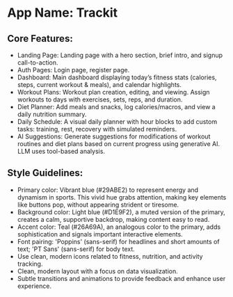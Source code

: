 # **App Name**: Trackit

## Core Features:

- Landing Page: Landing page with a hero section, brief intro, and signup call-to-action.
- Auth Pages: Login page, register page.
- Dashboard: Main dashboard displaying today’s fitness stats (calories, steps, current workout & meals), and calendar highlights.
- Workout Plans: Workout plan creation, editing, and viewing. Assign workouts to days with exercises, sets, reps, and duration.
- Diet Planner: Add meals and snacks, log calories/macros, and view a daily nutrition summary.
- Daily Schedule: A visual daily planner with hour blocks to add custom tasks: training, rest, recovery with simulated reminders.
- AI Suggestions: Generate suggestions for modifications of workout routines and diet plans based on current progress using generative AI. LLM uses tool-based analysis.

## Style Guidelines:

- Primary color: Vibrant blue (#29ABE2) to represent energy and dynamism in sports. This vivid hue grabs attention, making key elements like buttons pop, without appearing strident or tiresome.
- Background color: Light blue (#D1E9F2), a muted version of the primary, creates a calm, supportive backdrop, making content easy to read.
- Accent color: Teal (#26A69A), an analogous color to the primary, adds sophistication and signals important interactive elements.
- Font pairing: 'Poppins' (sans-serif) for headlines and short amounts of text; 'PT Sans' (sans-serif) for body text.
- Use clean, modern icons related to fitness, nutrition, and activity tracking.
- Clean, modern layout with a focus on data visualization.
- Subtle transitions and animations to provide feedback and enhance user experience.